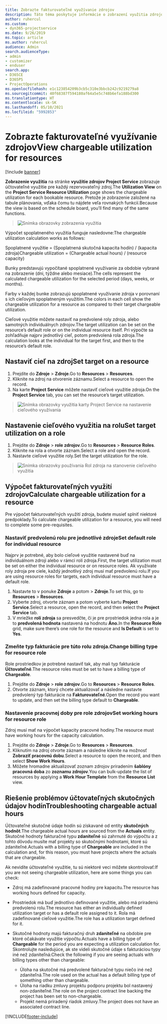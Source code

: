 ```yaml
---
title: Zobrazte fakturovateľné využívanie zdrojov
description: Táto téma poskytuje informácie o zobrazení využitia zdrojov.
author: ruhercul
ms.custom:
- dyn365-projectservice
ms.date: 9/26/2019
ms.topic: article
ms.author: ruhercul
audience: Admin
search.audienceType:
- admin
- customizer
- enduser
search.app:
- D365CE
- D365PS
- ProjectOperations
ms.openlocfilehash: e1c123854209b3cb5c310e3bbcb242c9219279a8
ms.sourcegitcommit: 40f68387f594180af64a5e5c748b6efa188bd300
ms.translationtype: HT
ms.contentlocale: sk-SK
ms.lasthandoff: 05/10/2021
ms.locfileid: "5992853"
---
```

# <a name="view-chargeable-utilization-for-resources"></a><span data-ttu-id="adf4d-103">Zobrazte fakturovateľné využívanie zdrojov</span><span class="sxs-lookup"><span data-stu-id="adf4d-103">View chargeable utilization for resources</span></span>

[!include [banner](../includes/psa-now-project-operations.md)]
 
<span data-ttu-id="adf4d-104">**Zobrazenie využitia** na stránke **využitie zdrojov Project Service** zobrazuje účtovateľné využitie pre každý rezervovateľný zdroj.</span><span class="sxs-lookup"><span data-stu-id="adf4d-104">The **Utilization View** on the **Project Service Resource Utilization** page shows the chargeable utilization for each bookable resource.</span></span> <span data-ttu-id="adf4d-105">Pretože je zobrazenie založené na tabule plánovania, vďaka čomu tu nájdete veľa rovnakých funkcií.</span><span class="sxs-lookup"><span data-stu-id="adf4d-105">Because the view is based on the schedule board, you’ll find many of the same functions.</span></span>

> ![Snímka obrazovky zobrazenia využitia](media/FAQ-utilization-1.png)
 

<span data-ttu-id="adf4d-107">Výpočet spoplatneného využitia funguje nasledovne:</span><span class="sxs-lookup"><span data-stu-id="adf4d-107">The chargeable utilization calculation works as follows:</span></span>

   <span data-ttu-id="adf4d-108">Spoplatnené využitie = (Spoplatnená skutočná kapacita hodín) / (kapacita zdroja)</span><span class="sxs-lookup"><span data-stu-id="adf4d-108">Chargeable utilization = (Chargeable actual hours) / (resource capacity)</span></span>

<span data-ttu-id="adf4d-109">Bunky predstavujú vypočítané spoplatnené využívanie za obdobie vybrané na zobrazenie (dni, týždne alebo mesiace).</span><span class="sxs-lookup"><span data-stu-id="adf4d-109">The cells represent the calculated chargeable utilization for the selected period (days, weeks, or months).</span></span>

<span data-ttu-id="adf4d-110">Farby v každej bunke zobrazujú spoplatnené využívanie zdroja v porovnaní s ich cieľovým spoplatneným využitím.</span><span class="sxs-lookup"><span data-stu-id="adf4d-110">The colors in each cell show the chargeable utilization for a resource as compared to their target chargeable utilization.</span></span> 

<span data-ttu-id="adf4d-111">Cieľové využitie môžete nastaviť na predvolené roly zdroja, alebo samotných individuálnych zdrojov.</span><span class="sxs-lookup"><span data-stu-id="adf4d-111">The target utilization can be set on the resource’s default role or on the individual resource itself.</span></span> <span data-ttu-id="adf4d-112">Pri výpočte sa zohľadňuje najprv jednotlivý cieľ, potom predvolená rola zdroja.</span><span class="sxs-lookup"><span data-stu-id="adf4d-112">The calculation looks at the individual for the target first, and then to the resource’s default role.</span></span>

## <a name="set-target-on-a-resource"></a><span data-ttu-id="adf4d-113">Nastaviť cieľ na zdroj</span><span class="sxs-lookup"><span data-stu-id="adf4d-113">Set target on a resource</span></span>

1. <span data-ttu-id="adf4d-114">Prejdite do **Zdroje** \> **Zdroje**.</span><span class="sxs-lookup"><span data-stu-id="adf4d-114">Go to **Resources** \> **Resources**.</span></span> 
2. <span data-ttu-id="adf4d-115">Kliknite na zdroj na otvorenie záznamu.</span><span class="sxs-lookup"><span data-stu-id="adf4d-115">Select a resource to open the record.</span></span> 
3. <span data-ttu-id="adf4d-116">Na karte **Project Service** môžete nastaviť cieľové využitie zdroja.</span><span class="sxs-lookup"><span data-stu-id="adf4d-116">On the **Project Service** tab, you can set the resource’s target utilization.</span></span>

> ![Snímka obrazovky využitia karty Project Service na nastavenie cieľového využívania](media/FAQ-utilization-2.png)
 
## <a name="set-target-utilization-on-a-role"></a><span data-ttu-id="adf4d-118">Nastavenie cieľového využitia na rolu</span><span class="sxs-lookup"><span data-stu-id="adf4d-118">Set target utilization on a role</span></span>

1. <span data-ttu-id="adf4d-119">Prejdite do **Zdroje** \> **role zdrojov**.</span><span class="sxs-lookup"><span data-stu-id="adf4d-119">Go to **Resources** \> **Resource Roles**.</span></span> 
2. <span data-ttu-id="adf4d-120">Kliknite na rola a otvorte záznam.</span><span class="sxs-lookup"><span data-stu-id="adf4d-120">Select a role and open the record.</span></span> 
3. <span data-ttu-id="adf4d-121">Nastavte cieľové využitie roly.</span><span class="sxs-lookup"><span data-stu-id="adf4d-121">Set the target utilization for the role.</span></span>

> ![Snímka obrazovky používania Rol zdroja na stanovenie cieľového využitia](media/FAQ-utilization-3.png)
 
## <a name="calculate-chargeable-utilization-for-a-resource"></a><span data-ttu-id="adf4d-123">Výpočet fakturovateľných využití zdrojov</span><span class="sxs-lookup"><span data-stu-id="adf4d-123">Calculate chargeable utilization for a resource</span></span>

<span data-ttu-id="adf4d-124">Pre výpočet fakturovateľných využití zdroja, budete musieť splniť niektoré predpoklady.</span><span class="sxs-lookup"><span data-stu-id="adf4d-124">To calculate chargeable utilization for a resource, you will need to complete some pre-requisites.</span></span> 

### <a name="set-default-role-for-individual-resource"></a><span data-ttu-id="adf4d-125">Nastaviť predvolenú rolu pre jednotlivé zdroje</span><span class="sxs-lookup"><span data-stu-id="adf4d-125">Set default role for individual resource</span></span>

<span data-ttu-id="adf4d-126">Najprv je potrebné, aby bolo cieľové využitie nastavené buď na individuálnom zdroji alebo v rámci rolí zdroja.</span><span class="sxs-lookup"><span data-stu-id="adf4d-126">First, the target utilization must be set on either the individual resource or on resource roles.</span></span> <span data-ttu-id="adf4d-127">Ak využívate roly zdroja pre ciele, každý jednotlivý zdroj musí mať predvolenú rolu.</span><span class="sxs-lookup"><span data-stu-id="adf4d-127">If you are using resource roles for targets, each individual resource must have a default role.</span></span> 

1. <span data-ttu-id="adf4d-128">Nastavte to v ponuke **Zdroje** a potom \> **Zdroje**.</span><span class="sxs-lookup"><span data-stu-id="adf4d-128">To set this, go to **Resources** \> **Resources**.</span></span> 
2. <span data-ttu-id="adf4d-129">Vyberte zdroj, otvorte záznam a potom vyberte kartu **Project Service**.</span><span class="sxs-lookup"><span data-stu-id="adf4d-129">Select a resource, open the record, and then select the **Project Service** tab.</span></span> 
3. <span data-ttu-id="adf4d-130">V mriežke **rolí zdroja** sa presvedčte, či je pre prostriedok jedna rola a je to **predvolená hodnota** nastavená na hodnotu **Áno.**</span><span class="sxs-lookup"><span data-stu-id="adf4d-130">In the **Resource Role** grid, make sure there’s one role for the resource and **Is Default** is set to **Yes**.</span></span>
 
### <a name="change-billing-type-for-resource-role"></a><span data-ttu-id="adf4d-131">Zmeňte typ fakturácie pre túto rolu zdroja.</span><span class="sxs-lookup"><span data-stu-id="adf4d-131">Change billing type for resource role</span></span>

<span data-ttu-id="adf4d-132">Role prostriedkov je potrebné nastaviť tak, aby mali typ fakturácie **Účtovateľné**.</span><span class="sxs-lookup"><span data-stu-id="adf4d-132">The resource roles must be set to have a billing type of **Chargeable**.</span></span> 

1. <span data-ttu-id="adf4d-133">Prejdite do **Zdroje** \> **role zdrojov**.</span><span class="sxs-lookup"><span data-stu-id="adf4d-133">Go to **Resources** \> **Resource Roles**.</span></span> 
2. <span data-ttu-id="adf4d-134">Otvorte záznam, ktorý chcete aktualizovať a následne nastavte predvolený typ fakturácie na **Fakturovateľné**.</span><span class="sxs-lookup"><span data-stu-id="adf4d-134">Open the record you want to update, and then set the billing type default to **Chargeable**.</span></span>

### <a name="set-working-hours-for-resource-role"></a><span data-ttu-id="adf4d-135">Nastavenie pracovnej doby pre role zdrojov</span><span class="sxs-lookup"><span data-stu-id="adf4d-135">Set working hours for resource role</span></span>
 
<span data-ttu-id="adf4d-136">Zdroj musí mať na výpočet kapacity pracovné hodiny.</span><span class="sxs-lookup"><span data-stu-id="adf4d-136">The resource must have working hours for the capacity calculation.</span></span> 

1. <span data-ttu-id="adf4d-137">Prejdite do **Zdroje** \> **Zdroje**.</span><span class="sxs-lookup"><span data-stu-id="adf4d-137">Go to **Resources** \> **Resources**.</span></span> 
2. <span data-ttu-id="adf4d-138">Kliknutím na zdroj otvorte záznam a následne kliknite na možnosť **Zobraziť pracovnú dobu**.</span><span class="sxs-lookup"><span data-stu-id="adf4d-138">Select a resource to open the record, and then select **Show Work Hours**.</span></span> 
3. <span data-ttu-id="adf4d-139">Môžete hromadne aktualizovať zoznam zdrojov priradením **šablóny pracovná doba** zo **zoznamu zdrojov**.</span><span class="sxs-lookup"><span data-stu-id="adf4d-139">You can bulk-update the list of resources by applying a **Work Hour Template** from the **Resource List** view.</span></span>

## <a name="troubleshooting-chargeable-actual-hours"></a><span data-ttu-id="adf4d-140">Riešenie problémov účtovateľných skutočných údajov hodín</span><span class="sxs-lookup"><span data-stu-id="adf4d-140">Troubleshooting chargeable actual hours</span></span>

<span data-ttu-id="adf4d-141">Účtovateľné skutočné údaje hodín sú získavané od entity **skutočných hodnôt**.</span><span class="sxs-lookup"><span data-stu-id="adf4d-141">The chargeable actual hours are sourced from the **Actuals** entity.</span></span> <span data-ttu-id="adf4d-142">Skutočné hodnoty fakturačné typu **zdaniteľné** sú zahrnuté do výpočtu a z tohto dôvodu musíte mať projekty so skutočnými hodnotami, ktoré sú zdaniteľné.</span><span class="sxs-lookup"><span data-stu-id="adf4d-142">Actuals with a billing type of **Chargeable** are included in the calculation and, for this reason, you must have projects where the actuals that are chargeable.</span></span>

<span data-ttu-id="adf4d-143">Ak nevidíte účtovateľné využitie, tu sú niektoré veci môžete skontrolovať:</span><span class="sxs-lookup"><span data-stu-id="adf4d-143">If you are not seeing chargeable utilization, here are some things you can check:</span></span>

- <span data-ttu-id="adf4d-144">Zdroj má zadefinované pracovné hodiny pre kapacitu.</span><span class="sxs-lookup"><span data-stu-id="adf4d-144">The resource has working hours defined for capacity.</span></span>
- <span data-ttu-id="adf4d-145">Prostriedok má buď jednotlivo definované využitie, alebo má priradenú predvolenú rolu.</span><span class="sxs-lookup"><span data-stu-id="adf4d-145">The resource has either an individually defined utilization target or has a default role assigned to it.</span></span> <span data-ttu-id="adf4d-146">Rola má zadefinované cieľové využitie.</span><span class="sxs-lookup"><span data-stu-id="adf4d-146">The role has a utilization target defined for it.</span></span>
- <span data-ttu-id="adf4d-147">Skutočné hodnoty majú fakturačný druh **zdaniteľné** na obdobie pre ktoré očakávate využitie výpočtu.</span><span class="sxs-lookup"><span data-stu-id="adf4d-147">Actuals have a billing type of **Chargeable** for the period you are expecting a utilization calculation for.</span></span> <span data-ttu-id="adf4d-148">Skontrolujte nasledujúce, ak ste videli skutočné údaje s fakturáciou typy iné než zdaniteľná:</span><span class="sxs-lookup"><span data-stu-id="adf4d-148">Check the following if you are seeing actuals with billing types other than chargeable:</span></span>

  - <span data-ttu-id="adf4d-149">Úloha na skutočné má predvolené fakturačné typu niečo iné než zdaniteľná.</span><span class="sxs-lookup"><span data-stu-id="adf4d-149">The role used on the actual has a default billing type of something other than chargeable.</span></span>
  - <span data-ttu-id="adf4d-150">Úloha na riadku zmluvy projektu podporu projektu bol nastavený non-zdaniteľné.</span><span class="sxs-lookup"><span data-stu-id="adf4d-150">The role on the project contract line backing the project has been set to non-chargeable.</span></span>
  - <span data-ttu-id="adf4d-151">Projekt nemá priradený riadok zmluvy.</span><span class="sxs-lookup"><span data-stu-id="adf4d-151">The project does not have an associated contract line.</span></span>



[!INCLUDE[footer-include](../includes/footer-banner.md)]